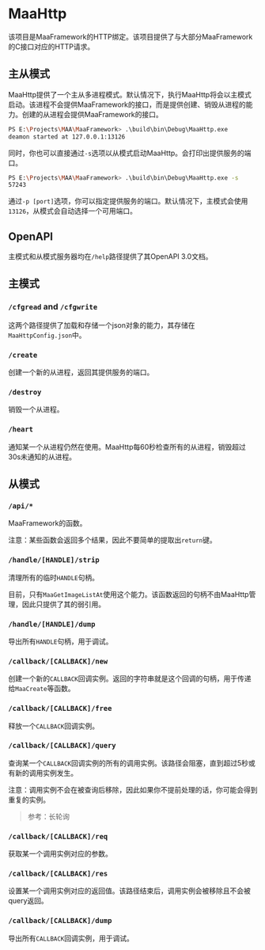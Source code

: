 # MaaHttp

该项目是MaaFramework的HTTP绑定。该项目提供了与大部分MaaFramework的C接口对应的HTTP请求。

## 主从模式

MaaHttp提供了一个主从多进程模式。默认情况下，执行MaaHttp将会以主模式启动。该进程不会提供MaaFramework的接口，而是提供创建、销毁从进程的能力。创建的从进程会提供MaaFramework的接口。

```bash
PS E:\Projects\MAA\MaaFramework> .\build\bin\Debug\MaaHttp.exe
deamon started at 127.0.0.1:13126
```

同时，你也可以直接通过`-s`选项以从模式启动MaaHttp。会打印出提供服务的端口。

```bash
PS E:\Projects\MAA\MaaFramework> .\build\bin\Debug\MaaHttp.exe -s
57243
```

通过`-p [port]`选项，你可以指定提供服务的端口。默认情况下，主模式会使用`13126`，从模式会自动选择一个可用端口。

## OpenAPI

主模式和从模式服务器均在`/help`路径提供了其OpenAPI 3.0文档。

## 主模式

### `/cfgread` and `/cfgwrite`

这两个路径提供了加载和存储一个json对象的能力，其存储在`MaaHttpConfig.json`中。

### `/create`

创建一个新的从进程，返回其提供服务的端口。

### `/destroy`

销毁一个从进程。

### `/heart`

通知某一个从进程仍然在使用。MaaHttp每60秒检查所有的从进程，销毁超过30s未通知的从进程。

## 从模式

### `/api/*`

MaaFramework的函数。

注意：某些函数会返回多个结果，因此不要简单的提取出`return`键。

### `/handle/[HANDLE]/strip`

清理所有的临时`HANDLE`句柄。

目前，只有`MaaGetImageListAt`使用这个能力。该函数返回的句柄不由MaaHttp管理，因此只提供了其的弱引用。

### `/handle/[HANDLE]/dump`

导出所有`HANDLE`句柄，用于调试。

### `/callback/[CALLBACK]/new`

创建一个新的`CALLBACK`回调实例。返回的字符串就是这个回调的句柄，用于传递给`MaaCreate`等函数。

### `/callback/[CALLBACK]/free`

释放一个`CALLBACK`回调实例。

### `/callback/[CALLBACK]/query`

查询某一个`CALLBACK`回调实例的所有的调用实例。该路径会阻塞，直到超过5秒或有新的调用实例发生。

注意：调用实例不会在被查询后移除，因此如果你不提前处理的话，你可能会得到重复的实例。

> 参考：长轮询

### `/callback/[CALLBACK]/req`

获取某一个调用实例对应的参数。

### `/callback/[CALLBACK]/res`

设置某一个调用实例对应的返回值。该路径结束后，调用实例会被移除且不会被query返回。

### `/callback/[CALLBACK]/dump`

导出所有`CALLBACK`回调实例，用于调试。
